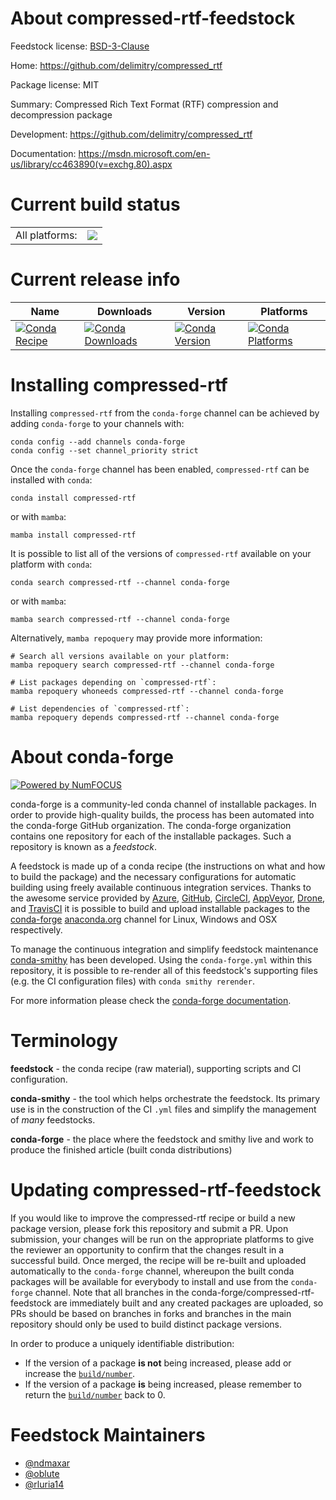 About compressed-rtf-feedstock
==============================

Feedstock license: [BSD-3-Clause](https://github.com/conda-forge/compressed-rtf-feedstock/blob/main/LICENSE.txt)

Home: https://github.com/delimitry/compressed_rtf

Package license: MIT

Summary: Compressed Rich Text Format (RTF) compression and decompression package

Development: https://github.com/delimitry/compressed_rtf

Documentation: https://msdn.microsoft.com/en-us/library/cc463890(v=exchg.80).aspx

Current build status
====================


<table><tr><td>All platforms:</td>
    <td>
      <a href="https://dev.azure.com/conda-forge/feedstock-builds/_build/latest?definitionId=10242&branchName=main">
        <img src="https://dev.azure.com/conda-forge/feedstock-builds/_apis/build/status/compressed-rtf-feedstock?branchName=main">
      </a>
    </td>
  </tr>
</table>

Current release info
====================

| Name | Downloads | Version | Platforms |
| --- | --- | --- | --- |
| [![Conda Recipe](https://img.shields.io/badge/recipe-compressed--rtf-green.svg)](https://anaconda.org/conda-forge/compressed-rtf) | [![Conda Downloads](https://img.shields.io/conda/dn/conda-forge/compressed-rtf.svg)](https://anaconda.org/conda-forge/compressed-rtf) | [![Conda Version](https://img.shields.io/conda/vn/conda-forge/compressed-rtf.svg)](https://anaconda.org/conda-forge/compressed-rtf) | [![Conda Platforms](https://img.shields.io/conda/pn/conda-forge/compressed-rtf.svg)](https://anaconda.org/conda-forge/compressed-rtf) |

Installing compressed-rtf
=========================

Installing `compressed-rtf` from the `conda-forge` channel can be achieved by adding `conda-forge` to your channels with:

```
conda config --add channels conda-forge
conda config --set channel_priority strict
```

Once the `conda-forge` channel has been enabled, `compressed-rtf` can be installed with `conda`:

```
conda install compressed-rtf
```

or with `mamba`:

```
mamba install compressed-rtf
```

It is possible to list all of the versions of `compressed-rtf` available on your platform with `conda`:

```
conda search compressed-rtf --channel conda-forge
```

or with `mamba`:

```
mamba search compressed-rtf --channel conda-forge
```

Alternatively, `mamba repoquery` may provide more information:

```
# Search all versions available on your platform:
mamba repoquery search compressed-rtf --channel conda-forge

# List packages depending on `compressed-rtf`:
mamba repoquery whoneeds compressed-rtf --channel conda-forge

# List dependencies of `compressed-rtf`:
mamba repoquery depends compressed-rtf --channel conda-forge
```


About conda-forge
=================

[![Powered by
NumFOCUS](https://img.shields.io/badge/powered%20by-NumFOCUS-orange.svg?style=flat&colorA=E1523D&colorB=007D8A)](https://numfocus.org)

conda-forge is a community-led conda channel of installable packages.
In order to provide high-quality builds, the process has been automated into the
conda-forge GitHub organization. The conda-forge organization contains one repository
for each of the installable packages. Such a repository is known as a *feedstock*.

A feedstock is made up of a conda recipe (the instructions on what and how to build
the package) and the necessary configurations for automatic building using freely
available continuous integration services. Thanks to the awesome service provided by
[Azure](https://azure.microsoft.com/en-us/services/devops/), [GitHub](https://github.com/),
[CircleCI](https://circleci.com/), [AppVeyor](https://www.appveyor.com/),
[Drone](https://cloud.drone.io/welcome), and [TravisCI](https://travis-ci.com/)
it is possible to build and upload installable packages to the
[conda-forge](https://anaconda.org/conda-forge) [anaconda.org](https://anaconda.org/)
channel for Linux, Windows and OSX respectively.

To manage the continuous integration and simplify feedstock maintenance
[conda-smithy](https://github.com/conda-forge/conda-smithy) has been developed.
Using the ``conda-forge.yml`` within this repository, it is possible to re-render all of
this feedstock's supporting files (e.g. the CI configuration files) with ``conda smithy rerender``.

For more information please check the [conda-forge documentation](https://conda-forge.org/docs/).

Terminology
===========

**feedstock** - the conda recipe (raw material), supporting scripts and CI configuration.

**conda-smithy** - the tool which helps orchestrate the feedstock.
                   Its primary use is in the construction of the CI ``.yml`` files
                   and simplify the management of *many* feedstocks.

**conda-forge** - the place where the feedstock and smithy live and work to
                  produce the finished article (built conda distributions)


Updating compressed-rtf-feedstock
=================================

If you would like to improve the compressed-rtf recipe or build a new
package version, please fork this repository and submit a PR. Upon submission,
your changes will be run on the appropriate platforms to give the reviewer an
opportunity to confirm that the changes result in a successful build. Once
merged, the recipe will be re-built and uploaded automatically to the
`conda-forge` channel, whereupon the built conda packages will be available for
everybody to install and use from the `conda-forge` channel.
Note that all branches in the conda-forge/compressed-rtf-feedstock are
immediately built and any created packages are uploaded, so PRs should be based
on branches in forks and branches in the main repository should only be used to
build distinct package versions.

In order to produce a uniquely identifiable distribution:
 * If the version of a package **is not** being increased, please add or increase
   the [``build/number``](https://docs.conda.io/projects/conda-build/en/latest/resources/define-metadata.html#build-number-and-string).
 * If the version of a package **is** being increased, please remember to return
   the [``build/number``](https://docs.conda.io/projects/conda-build/en/latest/resources/define-metadata.html#build-number-and-string)
   back to 0.

Feedstock Maintainers
=====================

* [@ndmaxar](https://github.com/ndmaxar/)
* [@oblute](https://github.com/oblute/)
* [@rluria14](https://github.com/rluria14/)

